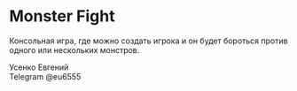 # Monster Fight

Консольная игра, где можно создать игрока и он будет бороться против одного или нескольких монстров.

Усенко Евгений   
Telegram @eu6555